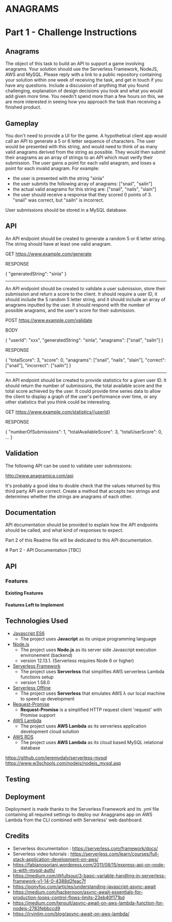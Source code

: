 # ANAGRAMS 

# Part 1 - Challenge Instructions


## Anagrams

The object of this task to build an API to support a game involving anagrams. Your solution should use the Serverless Framework, NodeJS, AWS and MySQL. Please reply with a link to a public repository containing your solution within one week of receiving the task, and get in touch if you have any questions. Include a discussion of anything that you found challenging, explanation of design decisions you took and what you would add given more time. You needn't spend more than a few hours on this, we are more interested in seeing how you approach the task than receiving a finished product.

## Gameplay

You don't need to provide a UI for the game. A hypothetical client app would call an API to generate a 5 or 6 letter sequence of characters. The user would be presented with this string, and would need to think of as many valid anagrams derived from the string as possible. They would then submit their anagrams as an array of strings to an API which must verify their submission. The user gains a point for each valid anagram, and loses a point for each invalid anagram. For example:

- the user is presented with the string "sinla"
- the user submits the following array of anagrams: ["snail", "sailn"]
- the actual valid anagrams for this string are: ["snail", "nails", "slain"]
- the user should receive a response that they scored 0 points of 3. "snail" was correct, but "sailn" is incorrect.

User submissions should be stored in a MySQL database.

## API

An API endpoint should be created to generate a random 5 or 6 letter string. The string should have at least one valid anagram.

GET https://www.example.com/generate

RESPONSE

{
	"generatedString": "sinla"
}

---

An API endpoint should be created to validate a user submission, store their submission and return a score to the client. It should require a user ID, it should include the 5 random 5 letter string, and it should include an array of anagrams inputted by the user. It should respond with the number of possible anagrams, and the user's score for their submission.

POST https://www.example.com/validate

BODY

{
	"userId": "xxx",
	"generatedString": "sinla",
	"anagrams": ["snail", "sailn"]
}

RESPONSE

{
	"totalScore": 3,
	"score": 0,
	"anagrams": ["snail", "nails", "slain"],
	"correct": ["snail"],
	"incorrect": ["sailn"]
}

---

An API endpoint should be created to provide statistics for a given user ID. It should return the number of submissions, the total available score and the total score achieved by the user. It could provide time series data to allow the client to display a graph of the user's performance over time, or any other statistics that you think could be interesting.

GET https://www.example.com/statistics/{userId}

RESPONSE

{
	"numberOfSubmissions": 1,
	"totalAvailableScore": 3,
	"totalUserScore": 0,
	...
}

## Validation

The following API can be used to validate user submissions:

http://www.anagramica.com/api

It's probably a good idea to double check that the values returned by this third party API are correct. Create a method that accepts two strings and determines whether the strings are anagrams of each other.

## Documentation

API documentation should be provided to explain how the API endpoints should be called, and what kind of responses to expect.

Part 2 of this Readme file will be dedicated to this API documentation.


# Part 2 - API Documentation [TBC]

 
## API

### Features

#### Existing Features

#### Features Left to Implement

## Technologies Used

- [Javascript ES6](https://developer.mozilla.org/en-US/docs/Web/JavaScript/About_JavaScript)
    - The project uses **Javacript** as its unique programming language
- [Node.js](https://nodejs.org/)
    - The project uses **Node.js** as its server side Javascript execution environement (backend)
    - version 12.13.1. (Serverless requires Node 6 or higher)
- [Serverless Framework](https://serverless.com/)
    - The project uses **Serverless** that simplifies AWS serverless Lambda functions setup
    - version 1.58.0
- [Serverless Offline](https://github.com/dherault/serverless-offline)
    - The project uses **Serverless** that emulates AWS λ our local machine to speed up development
- [Request-Promise](https://github.com/request/request-promise)
    - **Request-Promise** is a simplified HTTP request client 'request' with Promise support
- [AWS Lambda](https://aws.amazon.com/lambda/)
    - The project uses **AWS Lambda** as its serverless application development cloud solution
- [AWS RDS](https://aws.amazon.com/rds/)
    - The project uses **AWS Lambda** as its cloud based MySQL relational database 
<!-- - [Sequelize](https://sequelize.org/)
    - The project uses **Sequelize** as its ORM for its MySQL database -->

https://github.com/jeremydaly/serverless-mysql
https://www.w3schools.com/nodejs/nodejs_mysql.asp 


## Testing

## Deployment

Deployment is made thanks to the Serverless Framework and its .yml file containing all required settings to deploy our Anaggrams app on AWS Lambda from the CLI combined with Serverless' web dashboard.

## Credits

- Serverless documentation : https://serverless.com/framework/docs/ 
- Serverless video tutorials : https://serverless.com/learn/courses/full-stack-application-development-on-aws/
- https://fabianosoriani.wordpress.com/2011/08/15/express-api-on-node-js-with-mysql-auth/ 
- https://medium.com/@fullsour/3-basic-variable-handling-in-serverless-framework-v1-14-0-4388d2feac7f
- https://ponyfoo.com/articles/understanding-javascript-async-await
- https://medium.com/hackernoon/async-await-essentials-for-production-loops-control-flows-limits-23eb40f171bd
- https://medium.com/tensult/async-await-on-aws-lambda-function-for-nodejs-2783febbccd9
- https://irvinlim.com/blog/async-await-on-aws-lambda/